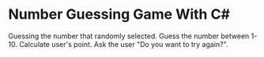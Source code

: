 # Number Guessing Game With C#
 Guessing the number that randomly selected.
 Guess the number between 1-10.
 Calculate user's point. 
 Ask the user "Do you want to try again?". 
 
